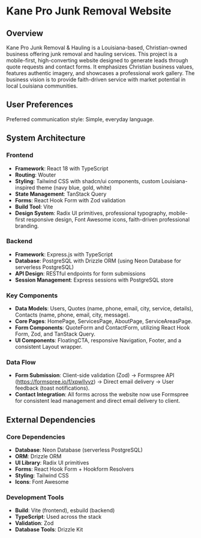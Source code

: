 # Kane Pro Junk Removal Website

## Overview
Kane Pro Junk Removal & Hauling is a Louisiana-based, Christian-owned business offering junk removal and hauling services. This project is a mobile-first, high-converting website designed to generate leads through quote requests and contact forms. It emphasizes Christian business values, features authentic imagery, and showcases a professional work gallery. The business vision is to provide faith-driven service with market potential in local Louisiana communities.

## User Preferences
Preferred communication style: Simple, everyday language.

## System Architecture

### Frontend
- **Framework**: React 18 with TypeScript
- **Routing**: Wouter
- **Styling**: Tailwind CSS with shadcn/ui components, custom Louisiana-inspired theme (navy blue, gold, white)
- **State Management**: TanStack Query
- **Forms**: React Hook Form with Zod validation
- **Build Tool**: Vite
- **Design System**: Radix UI primitives, professional typography, mobile-first responsive design, Font Awesome icons, faith-driven professional branding.

### Backend
- **Framework**: Express.js with TypeScript
- **Database**: PostgreSQL with Drizzle ORM (using Neon Database for serverless PostgreSQL)
- **API Design**: RESTful endpoints for form submissions
- **Session Management**: Express sessions with PostgreSQL store

### Key Components
- **Data Models**: Users, Quotes (name, phone, email, city, service, details), Contacts (name, phone, email, city, message).
- **Core Pages**: HomePage, ServicesPage, AboutPage, ServiceAreasPage.
- **Form Components**: QuoteForm and ContactForm, utilizing React Hook Form, Zod, and TanStack Query.
- **UI Components**: FloatingCTA, responsive Navigation, Footer, and a consistent Layout wrapper.

### Data Flow
- **Form Submission**: Client-side validation (Zod) -> Formspree API (https://formspree.io/f/xpwllvvz) -> Direct email delivery -> User feedback (toast notifications).
- **Contact Integration**: All forms across the website now use Formspree for consistent lead management and direct email delivery to client.

## External Dependencies

### Core Dependencies
- **Database**: Neon Database (serverless PostgreSQL)
- **ORM**: Drizzle ORM
- **UI Library**: Radix UI primitives
- **Forms**: React Hook Form + Hookform Resolvers
- **Styling**: Tailwind CSS
- **Icons**: Font Awesome

### Development Tools
- **Build**: Vite (frontend), esbuild (backend)
- **TypeScript**: Used across the stack
- **Validation**: Zod
- **Database Tools**: Drizzle Kit